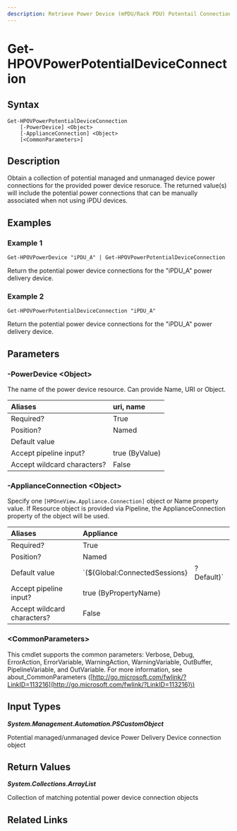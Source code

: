 ```yaml
---
description: Retrieve Power Device (mPDU/Rack PDU) Potentail Connections
---
```


# Get-HPOVPowerPotentialDeviceConnection

## Syntax

```text
Get-HPOVPowerPotentialDeviceConnection
    [-PowerDevice] <Object>
    [-ApplianceConnection] <Object>
    [<CommonParameters>]
```

## Description

Obtain a collection of potential managed and unmanaged device power connections for the provided power device resoruce. The returned value\(s\) will include the potential power connections that can be manually associated when not using iPDU devices.

## Examples

### Example 1

```text
Get-HPOVPowerDevice "iPDU_A" | Get-HPOVPowerPotentialDeviceConnection
```

Return the potential power device connections for the "iPDU\_A" power delivery device.

### Example 2

```text
Get-HPOVPowerPotentialDeviceConnection "iPDU_A"
```

Return the potential power device connections for the "iPDU\_A" power delivery device.

## Parameters

### -PowerDevice &lt;Object&gt;

The name of the power device resource. Can provide Name, URI or Object.

| Aliases | uri, name |
| :--- | :--- |
| Required? | True |
| Position? | Named |
| Default value |  |
| Accept pipeline input? | true \(ByValue\) |
| Accept wildcard characters? | False |

### -ApplianceConnection &lt;Object&gt;

Specify one `[HPOneView.Appliance.Connection]` object or Name property value. If Resource object is provided via Pipeline, the ApplianceConnection property of the object will be used.

| Aliases | Appliance |  |
| :--- | :--- | :--- |
| Required? | True |  |
| Position? | Named |  |
| Default value | \`\(${Global:ConnectedSessions} | ? Default\)\` |
| Accept pipeline input? | true \(ByPropertyName\) |  |
| Accept wildcard characters? | False |  |

### &lt;CommonParameters&gt;

This cmdlet supports the common parameters: Verbose, Debug, ErrorAction, ErrorVariable, WarningAction, WarningVariable, OutBuffer, PipelineVariable, and OutVariable. For more information, see about\_CommonParameters \([http://go.microsoft.com/fwlink/?LinkID=113216](http://go.microsoft.com/fwlink/?LinkID=113216)\)

## Input Types

_**System.Management.Automation.PSCustomObject**_

Potential managed/unmanaged device Power Delivery Device connection object

## Return Values

_**System.Collections.ArrayList**_

Collection of matching potential power device connection objects

## Related Links

